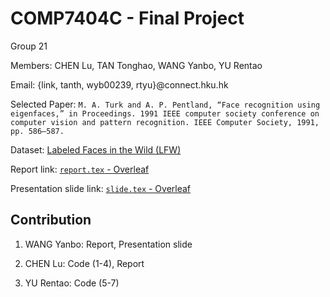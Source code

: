 # COMP7404C - Final Project

Group 21

Members: CHEN Lu, TAN Tonghao, WANG Yanbo, YU Rentao

Email: {link, tanth, wyb00239, rtyu}@connect.hku.hk

Selected Paper: `M. A. Turk and A. P. Pentland, “Face recognition using eigenfaces,” in Proceedings. 1991 IEEE computer society
conference on computer vision and pattern recognition. IEEE Computer Society, 1991, pp. 586–587.`

Dataset: [Labeled Faces in the Wild (LFW)](http://vis-www.cs.umass.edu/lfw/)

Report link: [`report.tex` - Overleaf](https://www.overleaf.com/1772296625kqfbqmhkhmrz)

Presentation slide link: [`slide.tex` - Overleaf](https://www.overleaf.com/1772296625kqfbqmhkhmrz)

## Contribution

1. WANG Yanbo: Report, Presentation slide

2. CHEN Lu: Code (1-4), Report

3. YU Rentao: Code (5-7)


